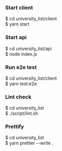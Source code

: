 ### Start client
$ cd university_list/client  
$ yarn start  
### Start api  
$ cd university_list/api  
$ node index.js  
### Run e2e test  
$ cd university_list/client  
$ yarn test:e2e  
### Lint check  
$ cd university_list  
$ ./script/lint.sh  
### Prettify  
$ cd university_list  
$ yarn prettier --write .  